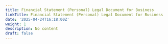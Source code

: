 ```yaml
---
title: Financial Statement (Personal) Legal Document for Business
linkTitle: Financial Statement (Personal) Legal Document for Business
date: '2025-04-24T16:18:00Z'
weight: 1
description: No content
draft: false
---
```



